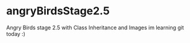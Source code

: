 # angryBirdsStage2.5
Angry Birds stage 2.5 with Class Inheritance and Images 
im learning git today :)
